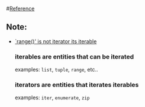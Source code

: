 #[Reference](https://www.youtube.com/redirect?event=comments&redir_token=QUFFLUhqblNaaUViSUpJTlY0eE5rOTNVeEpBanEwdHNWQXxBQ3Jtc0trZUpMX1Rpd2lHd0lwTldXUm5ZUkVmUUdvZ0kzZHE5RzJiQmxkVVQ5VmZFQks1cktMcEN2SVhJeENkbndlSTdCd3RteldsN2Y5NEN2TXFHX0s3RmFSUC0xVktqV2U2VG8weEkzWTRtaGhDSnB2ZUw2OA&q=https%3A%2F%2Fpycon2019.trey.io%2F&stzid=UgxW_zAzVtXwYHMscQp4AaABAg)

## Note:
* [`range()' is not iterator  its iterable](https://treyhunner.com/2018/02/python-range-is-not-an-iterator/)

    ### **iterables** are entities that can be iterated
    examples: `list`, `tuple`, `range`, etc..
    ### **iterators** are entities that iterates **iterables**
    examples: `iter`,  `enumerate`, `zip`